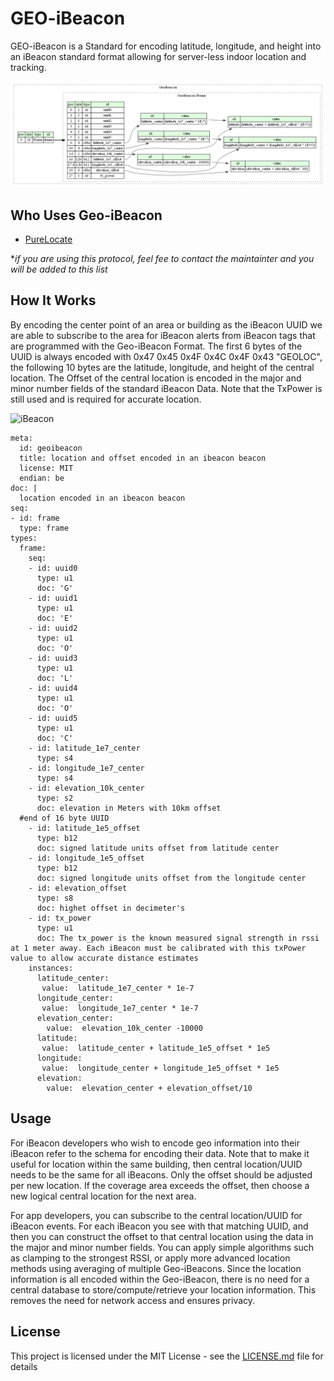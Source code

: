 # GEO-iBeacon
GEO-iBeacon is a Standard for encoding latitude, longitude, and height into an iBeacon standard format allowing for server-less indoor location and tracking. 

![Geo-iBeacon](https://github.com/PureEngineering/GEOiBeacon/raw/master/geoibeacon.png)


## Who Uses Geo-iBeacon

* [PureLocate](http://www.purelocate.com)

**if you are using this protocol, feel fee to contact the maintainter and you will be added to this list*

## How It Works

By encoding the center point of an area or building as the iBeacon UUID we are able to subscribe to the area for iBeacon alerts from iBeacon tags that are programmed with the Geo-iBeacon Format.  The first 6 bytes of the UUID is always encoded with 0x47 0x45 0x4F 0x4C 0x4F 0x43 "GEOLOC", the following 10 bytes are the latitude, longitude, and height of the central location. The Offset of the central location is encoded in the major and minor number fields of the standard iBeacon Data. Note that the TxPower is still used and is required for accurate location. 

![iBeacon](https://os.mbed.com/media/uploads/mbedAustin/diagramredo.png)

```
meta:
  id: geoibeacon
  title: location and offset encoded in an ibeacon beacon
  license: MIT
  endian: be
doc: |
  location encoded in an ibeacon beacon 
seq:
- id: frame
  type: frame
types:
  frame:
    seq:
    - id: uuid0
      type: u1
      doc: 'G' 
    - id: uuid1
      type: u1
      doc: 'E' 
    - id: uuid2
      type: u1
      doc: 'O' 
    - id: uuid3
      type: u1
      doc: 'L' 
    - id: uuid4
      type: u1
      doc: 'O' 
    - id: uuid5
      type: u1
      doc: 'C' 
    - id: latitude_1e7_center
      type: s4
    - id: longitude_1e7_center
      type: s4
    - id: elevation_10k_center
      type: s2
      doc: elevation in Meters with 10km offset
  #end of 16 byte UUID 
    - id: latitude_1e5_offset
      type: b12
      doc: signed latitude units offset from latitude center
    - id: longitude_1e5_offset
      type: b12 
      doc: signed longitude units offset from the longitude center
    - id: elevation_offset
      type: s8
      doc: highet offset in decimeter's
    - id: tx_power
      type: u1
      doc: The tx_power is the known measured signal strength in rssi at 1 meter away. Each iBeacon must be calibrated with this txPower value to allow accurate distance estimates
    instances:
      latitude_center:
       value:  latitude_1e7_center * 1e-7
      longitude_center:
       value:  longitude_1e7_center * 1e-7
      elevation_center:
        value:  elevation_10k_center -10000
      latitude:
       value:  latitude_center + latitude_1e5_offset * 1e5
      longitude:
       value:  longitude_center + longitude_1e5_offset * 1e5
      elevation:
        value:  elevation_center + elevation_offset/10 
```

## Usage
 
For iBeacon developers who wish to encode geo information into their iBeacon refer to the schema for encoding their data. Note that to make it useful for location within the same building, then central location/UUID needs to be the same for all iBeacons. Only the offset should be adjusted per new location. If the coverage area exceeds the offset, then choose a new logical central location for the next area. 

For app developers, you can subscribe to the central location/UUID for iBeacon events. For each iBeacon you see with that matching UUID, and then you can construct the offset to that central location using the data in the major and minor number fields. 
You can apply simple algorithms such as clamping to the strongest RSSI, or apply more advanced location methods using averaging of multiple Geo-iBeacons. Since the location information is all encoded within the Geo-iBeacon, there is no need for a central database to store/compute/retrieve your location information. This removes the need for network access and ensures privacy.  


## License

This project is licensed under the MIT License - see the [LICENSE.md](LICENSE.md) file for details

